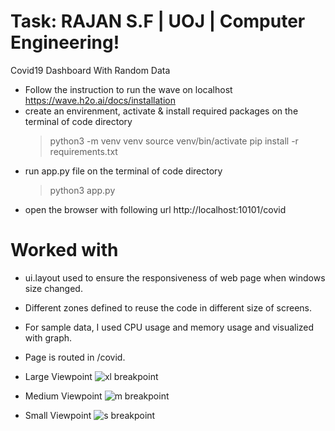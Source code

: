 # Task: RAJAN S.F | UOJ | Computer Engineering!

Covid19 Dashboard With Random Data

 - Follow the instruction to run the wave on localhost https://wave.h2o.ai/docs/installation
 - create an envirenment, activate & install required packages on the terminal of code directory
    > python3 -m venv venv
    > source venv/bin/activate
    > pip install -r requirements.txt
 - run app.py file on the terminal of code directory
    > python3 app.py
 - open the browser with following url http://localhost:10101/covid

# Worked with
 - ui.layout used to ensure the responsiveness of web page when windows size changed.
 - Different zones defined to reuse the code in different size of screens.
 - For sample data, I used CPU usage and memory usage and visualized with graph.
 - Page is routed in /covid.


 - Large Viewpoint 
    ![xl breakpoint](https://tlgur.com/d/8e0xmwN4)

 - Medium Viewpoint
    ![m breakpoint](https://tlgur.com/d/GdX03yrG)

 - Small Viewpoint
    ![s breakpoint](https://tlgur.com/d/GZ3PlkOg)
